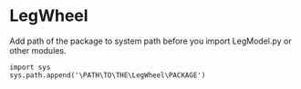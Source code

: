 # LegWheel
Add path of the package to system path before you import LegModel.py or other modules.
```
import sys
sys.path.append('\PATH\TO\THE\LegWheel\PACKAGE')
```